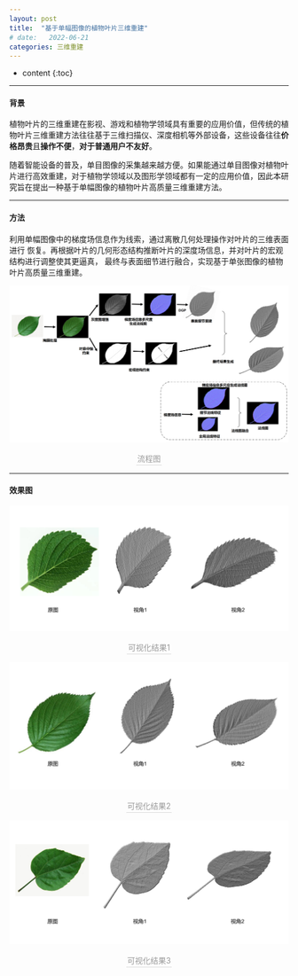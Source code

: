 ```yaml
---
layout: post
title:  "基于单幅图像的植物叶片三维重建"
# date:   2022-06-21
categories: 三维重建
---
```

* content
{:toc}

---

#### 背景
植物叶片的三维重建在影视、游戏和植物学领域具有重要的应用价值，但传统的植物叶片三维重建方法往往基于三维扫描仪、深度相机等外部设备，这些设备往往**价格昂贵**且**操作不便**，**对于普通用户不友好**。

随着智能设备的普及，单目图像的采集越来越方便。如果能通过单目图像对植物叶片进行高效重建，对于植物学领域以及图形学领域都有一定的应用价值，因此本研究旨在提出一种基于单幅图像的植物叶片高质量三维重建方法。


---
#### 方法
利用单幅图像中的梯度场信息作为线索，通过离散几何处理操作对叶片的三维表面进行 恢复。再根据叶片的几何形态结构推断叶片的深度场信息，并对叶片的宏观结构进行调整使其更逼真， 最终与表面细节进行融合，实现基于单张图像的植物叶片高质量三维重建。

![](/img/项目示意图/叶片重建流程图.png)
<center>    <div style="color:orange; border-bottom: 1px solid #d9d9d9;
    display: inline-block;
    color: #999;
    padding: 2px;">流程图</div></center>

---
#### 效果图
![](/img/项目示意图/1.png)
<center>    <div style="color:orange; border-bottom: 1px solid #d9d9d9;
    display: inline-block;
    color: #999;
    padding: 2px;">可视化结果1</div></center>

![](/img/项目示意图/2.png)
<center>    <div style="color:orange; border-bottom: 1px solid #d9d9d9;
    display: inline-block;
    color: #999;
    padding: 2px;">可视化结果2</div></center>

![](/img/项目示意图/3.png)
<center>    <div style="color:orange; border-bottom: 1px solid #d9d9d9;
    display: inline-block;
    color: #999;
    padding: 2px;">可视化结果3</div></center>

